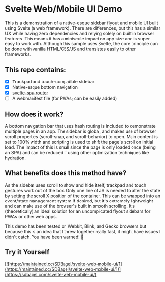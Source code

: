 
# Svelte Web/Mobile UI Demo

This is a demonstration of a native-esque sidebar flyout and mobile UI built using Svelte (a web framework). There are differences, but this has a similar UX while having zero dependencies and relying solely on built in browser features. This means it has a miniscule impact on app size and is super easy to work with. Although this sample uses Svelte, the core principle can be done with vanilla HTML/CSS/JS and translates easily to other frameworks.

## This repo contains:

- [x] Trackpad and touch-compatible sidebar
- [x] Native-esque bottom navigation
- [x] [svelte-spa-router](https://github.com/ItalyPaleAle/svelte-spa-router)
- [ ] A webmanifest file (for PWAs; can be easily added)

## How does it work?

A bottom navigation bar that uses hash routing is included to demonstrate multiple pages in an app. The sidebar is global, and makes use of browser scroll properties (scroll-snap, and scroll-behavior) to open. Main content is set to 100% width and scripting is used to shift the page's scroll on initial load. The impact of this is small since the page is only loaded once (being an SPA) and can be reduced if using other optimization techniques like hydration.

## What benefits does this method have?

As the sidebar uses scroll to show and hide itself, trackpad and touch gestures work out of the box. Only one line of JS is needed to alter the state by setting the scroll X position of the container. This can be wrapped into an event/state management system if desired, but it's extremely lightweight and can make use of the browser's built in smooth scrolling. It's (theoretically) an ideal solution for an uncomplicated flyout sidebars for PWAs or other web apps.

This demo has been tested on Webkit, Blink, and Gecko browsers but because this is an idea that I threw together really fast, it might have issues I didn't catch. You have been warned! 👻

## Try it Yourself

[![https://maintained.cc/SDBagel/svelte-web-mobile-ui/1](https://maintained.cc/SDBagel/svelte-web-mobile-ui/1)](https://sdbagel.com/svelte-web-mobile-ui/)